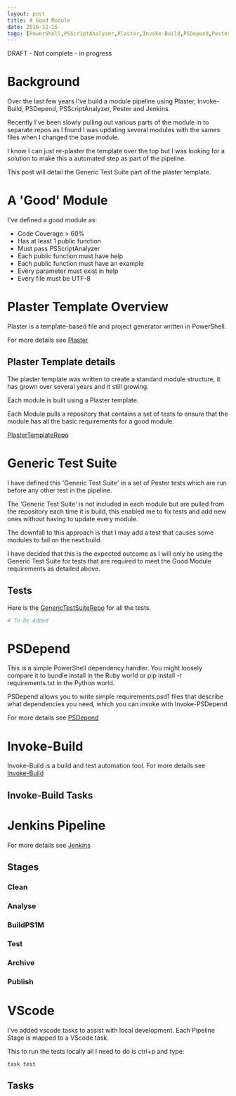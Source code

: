 ```yaml
---
layout: post
title: A Good Module
date: 2019-12-15
tags: [PowerShell,PSScriptAnalyzer,Plaster,Invoke-Build,PSDepend,Pester,Jenkins,DRAFT]
---
```


DRAFT - Not complete - in progress
# Background

Over the last few years I've build a module pipeline using Plaster, Invoke-Build, PSDepend, PSScriptAnalyzer, Pester and Jenkins. 

Recently I've been slowly pulling out various parts of the module in to separate repos as I found I was updating several modules with the sames files when I changed the base module.

I know I can just re-plaster the template over the top but I was looking for a solution to make this a automated step as part of the pipeline.

This post will detail the Generic Test Suite part of the plaster template.

# A 'Good' Module

I've defined a good module as:

* Code Coverage > 60%
* Has at least 1 public function
* Must pass PSScriptAnalyzer
* Each public function must have help
* Each public function must have an example
* Every parameter must exist in help
* Every file must be UTF-8

# Plaster Template Overview

Plaster is a template-based file and project generator written in PowerShell.

For more details see [Plaster]

## Plaster Template details

The plaster template was written to create a standard module structure, it has grown over several years and it still growing.

Each module is built using a Plaster template.

Each Module pulls a repository that contains a set of tests to ensure that the module has all the basic requirements for a good module.

[PlasterTemplateRepo]

# Generic Test Suite

I have defined this 'Generic Test Suite' in a set of Pester tests which are run before any other test in the pipeline.

The 'Generic Test Suite' is not included in each module but are pulled from the repository each time it is build, this enabled me to fix tests and add new ones without having to update every module.

The downfall to this approach is that I may add a test that causes some modules to fail on the next build.

I have decided that this is the expected outcome as I will only be using the Generic Test Suite for tests that are required to meet the Good Module requirements as detailed above.

## Tests

Here is the [GenericTestSuiteRepo] for all the tests.


```powershell
# To Be Added
````

# PSDepend

This is a simple PowerShell dependency handler. You might loosely compare it to bundle install in the Ruby world or pip install -r requirements.txt in the Python world.

PSDepend allows you to write simple requirements.psd1 files that describe what dependencies you need, which you can invoke with Invoke-PSDepend

For more details see [PSDepend]

# Invoke-Build

Invoke-Build is a build and test automation tool.
For more details see [Invoke-Build]

## Invoke-Build Tasks

# Jenkins Pipeline

For more details see [Jenkins]

## Stages

### Clean

### Analyse

### BuildPS1M

### Test

### Archive

### Publish

# VScode

I've added vscode tasks to assist with local development.
Each Pipeline Stage is mapped to a VScode task.

This to run the tests locally all I need to do is ctrl+p and type:

```shell
task test
```

## Tasks


[Invoke-Build]: https://github.com/nightroman/Invoke-Build
[PSDepend]: https://github.com/RamblingCookieMonster/PSDepend
[Plaster]: https://github.com/PowerShell/Plaster
[Jenkins]: https://jenkins.io
[PlasterTemplateRepo]: https://github.com/matt2005/PlasterTemplate
[GenericTestSuiteRepo]: https://github.com/matt2005/GenericTestSuite

